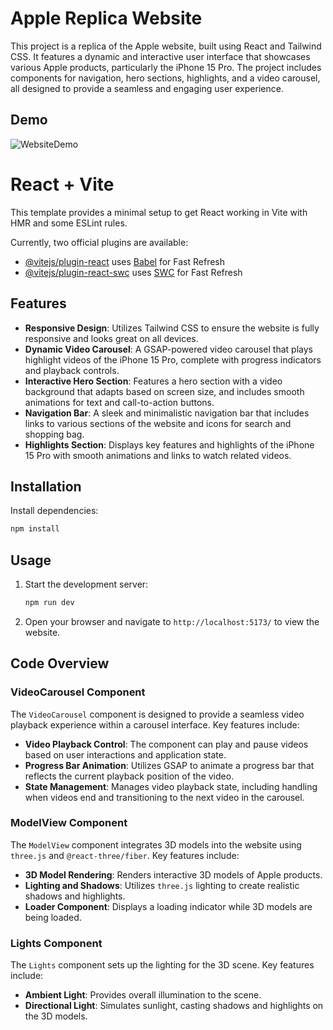 # Apple Replica Website

This project is a replica of the Apple website, built using React and Tailwind CSS. It features a dynamic and interactive user interface that showcases various Apple products, particularly the iPhone 15 Pro. The project includes components for navigation, hero sections, highlights, and a video carousel, all designed to provide a seamless and engaging user experience.

## Demo
![WebsiteDemo](ScreenRecording.gif)

# React + Vite

This template provides a minimal setup to get React working in Vite with HMR and some ESLint rules.

Currently, two official plugins are available:

- [@vitejs/plugin-react](https://github.com/vitejs/vite-plugin-react/blob/main/packages/plugin-react/README.md) uses [Babel](https://babeljs.io/) for Fast Refresh
- [@vitejs/plugin-react-swc](https://github.com/vitejs/vite-plugin-react-swc) uses [SWC](https://swc.rs/) for Fast Refresh

## Features

- **Responsive Design**: Utilizes Tailwind CSS to ensure the website is fully responsive and looks great on all devices.
- **Dynamic Video Carousel**: A GSAP-powered video carousel that plays highlight videos of the iPhone 15 Pro, complete with progress indicators and playback controls.
- **Interactive Hero Section**: Features a hero section with a video background that adapts based on screen size, and includes smooth animations for text and call-to-action buttons.
- **Navigation Bar**: A sleek and minimalistic navigation bar that includes links to various sections of the website and icons for search and shopping bag.
- **Highlights Section**: Displays key features and highlights of the iPhone 15 Pro with smooth animations and links to watch related videos.

## Installation
Install dependencies:

```sh
npm install
```

## Usage

1. Start the development server:
    ```sh
    npm run dev
    ```
2. Open your browser and navigate to `http://localhost:5173/` to view the website.

## Code Overview

### VideoCarousel Component

The `VideoCarousel` component is designed to provide a seamless video playback experience within a carousel interface. Key features include:

- **Video Playback Control**: The component can play and pause videos based on user interactions and application state.
- **Progress Bar Animation**: Utilizes GSAP to animate a progress bar that reflects the current playback position of the video.
- **State Management**: Manages video playback state, including handling when videos end and transitioning to the next video in the carousel.

### ModelView Component
The `ModelView` component integrates 3D models into the website using `three.js` and `@react-three/fiber`. Key features include:

- **3D Model Rendering**: Renders interactive 3D models of Apple products.
- **Lighting and Shadows**: Utilizes `three.js` lighting to create realistic shadows and highlights.
- **Loader Component**: Displays a loading indicator while 3D models are being loaded.

### Lights Component
The `Lights` component sets up the lighting for the 3D scene. Key features include:

- **Ambient Light**: Provides overall illumination to the scene.
- **Directional Light**: Simulates sunlight, casting shadows and highlights on the 3D models.